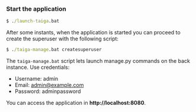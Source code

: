 ### Start the application

```bat
$ ./launch-taiga.bat
```

After some instants, when the application is started you can proceed to create the superuser with the following script:

```bat
$ ./taiga-manage.bat createsuperuser
```

The `taiga-manage.bat` script lets launch manage.py commands on the
back instance.
Use credentials:
- Username: admin
- Email: admin@example.com
- Password: adminpassword

You can access the application in **http://localhost:8080**.